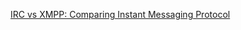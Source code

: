 
[IRC vs XMPP: Comparing Instant Messaging Protocol](https://www.cometchat.com/blog/irc-vs-xmpp-instant-messaging-protocol-comparison)
